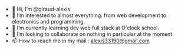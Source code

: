 - 👋 Hi, I’m @giraud-alexis
- 👀 I’m interested to almost everything: from web development to electronics and programming.
- 🌱 I’m currently learning dev web full stack at O'clock school.
- 💞️ I’m looking to collaborate on nothing in particular at the moment
- 📫 How to reach me in my mail : alexis33190@gmail.com

<!---
giraud-alexis/giraud-alexis is a ✨ special ✨ repository because its `README.md` (this file) appears on your GitHub profile.
You can click the Preview link to take a look at your changes.
--->

